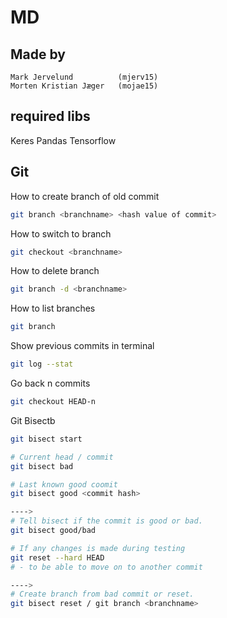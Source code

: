 # MD

## Made by

    Mark Jervelund          (mjerv15)
    Morten Kristian Jæger   (mojae15)

## required libs
   
   Keres
   Pandas
   Tensorflow



## Git

How to create branch of old commit

```bash
git branch <branchname> <hash value of commit>
```

How to switch to branch 

```bash
git checkout <branchname>
```

How to delete branch

```bash
git branch -d <branchname>
```

How to list branches

```bash
git branch
```

Show previous commits in terminal

```bash
git log --stat
```

Go back n commits


```bash
git checkout HEAD-n
```

Git Bisectb

```bash
git bisect start

# Current head / commit
git bisect bad

# Last known good coomit
git bisect good <commit hash>

---->
# Tell bisect if the commit is good or bad.
git bisect good/bad

# If any changes is made during testing
git reset --hard HEAD
# - to be able to move on to another commit

---->
# Create branch from bad commit or reset.
git bisect reset / git branch <branchname> 
```